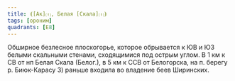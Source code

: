 ```yaml
---
title: ⦗[Ак]⒯, Белая [Скала]⒯⦘
tags: [ороним]
quadrants: [Е8]
---
```


Обширное безлесное плоскогорье, которое обрывается к ЮВ и ЮЗ белыми скальными
стенами, сходящимися под острым углом. В 1 км к СВ от нп Белая Скала (Белог.), в
5 км к ССВ от Белогорска, на п. берегу р. Биюк-Карасу 3) раньше входила во
владение беев Ширинских.
